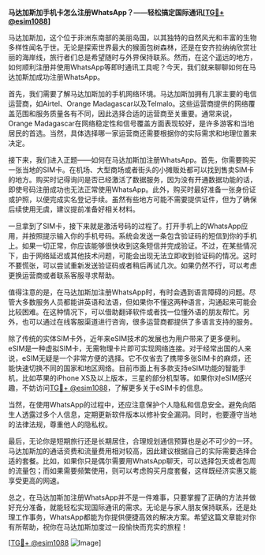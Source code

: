 **马达加斯加手机卡怎么注册WhatsApp？——轻松搞定国际通讯[[TG💪+ @esim1088](https://t.me/s/esim1088)]**

马达加斯加，这个位于非洲东南部的美丽岛国，以其独特的自然风光和丰富的生物多样性闻名于世。无论是探索世界最大的猴面包树森林，还是在安齐拉纳纳欣赏壮丽的海岸线，旅行者们总是希望随时与外界保持联系。然而，在这个遥远的地方，如何顺利注册并使用WhatsApp等即时通讯工具呢？今天，我们就来聊聊如何在马达加斯加成功注册WhatsApp。

首先，我们需要了解马达加斯加的手机网络环境。马达加斯加拥有几家主要的电信运营商，如Airtel、Orange Madagascar以及Telmalo。这些运营商提供的网络覆盖范围和服务质量各有不同，因此选择合适的运营商至关重要。通常来说，Orange Madagascar在网络稳定性和信号覆盖方面表现较好，是许多游客和当地居民的首选。当然，具体选择哪一家运营商还需要根据你的实际需求和地理位置来决定。

接下来，我们进入正题——如何在马达加斯加注册WhatsApp。首先，你需要购买一张当地的SIM卡。在机场、大型商场或者街头的小摊贩处都可以找到售卖SIM卡的地方。购买时记得询问是否已经激活了数据服务，因为没有开通数据功能的话，即使号码注册成功也无法正常使用WhatsApp。此外，购买时最好准备一张身份证或护照，以便完成实名登记手续。虽然有些地方可能不需要提供证件，但为了确保后续使用无虞，建议提前准备好相关材料。

一旦拿到了SIM卡，接下来就是激活号码的过程了。打开手机上的WhatsApp应用，并按照提示输入你的手机号码。系统会发送一条包含验证码的短信到你的手机上。如果一切正常，你应该能够很快收到这条短信并完成验证。不过，在某些情况下，由于网络延迟或其他技术问题，可能会出现无法立即收到验证码的情况。这时不要慌张，可以尝试重新发送验证码或者稍后再试几次。如果仍然不行，可以考虑更换运营商或者联系客服寻求帮助。

值得注意的是，在马达加斯加注册WhatsApp时，有时会遇到语言障碍的问题。尽管大多数服务人员都能讲英语和法语，但如果你不懂这两种语言，沟通起来可能会比较困难。在这种情况下，可以借助翻译软件或者找一位懂外语的朋友帮忙。另外，也可以通过在线客服渠道进行咨询，很多运营商都提供了多语言支持的服务。

除了传统的实体SIM卡外，近年来eSIM技术的发展也为用户带来了更多便利。eSIM是一种虚拟SIM卡，无需物理卡片即可实现网络连接。对于经常出国的人来说，eSIM无疑是一个非常方便的选择。它不仅省去了携带多张SIM卡的麻烦，还能快速切换不同的国家和地区网络。目前市面上有多款支持eSIM功能的智能手机，比如苹果的iPhone XS及以上版本，三星的部分机型等。如果你对eSIM感兴趣，不妨访问[TG💪+ @esim1088](https://t.me/s/esim1088)，了解更多关于eSIM卡的信息。

当然，在使用WhatsApp的过程中，还应注意保护个人隐私和信息安全。避免向陌生人透露过多个人信息，定期更新软件版本以修补安全漏洞。同时，也要遵守当地的法律法规，尊重他人的隐私权。

最后，无论你是短期旅行还是长期居住，合理规划通信预算也是必不可少的一环。马达加斯加的通话资费和流量费用相对较高，因此建议根据自己的实际需要选择合适的套餐。比如，如果你只是偶尔需要用WhatsApp聊天，可以选择包天或者包周的流量包；而如果需要频繁使用，则可以考虑购买月度套餐，这样既经济实惠又能享受更高的网速。

总之，在马达加斯加注册WhatsApp并不是一件难事，只要掌握了正确的方法并做好充分准备，就能轻松实现国际通讯的需求。无论是与家人朋友保持联系，还是处理工作事务，WhatsApp都能为你提供便捷高效的解决方案。希望这篇文章能对你有所帮助，祝你在马达加斯加度过一段愉快而充实的旅程！

[[TG💪+ @esim1088](https://t.me/s/esim1088) ![Image](https://i.postimg.cc/4NQfJmqS/Snipaste-2025-05-13-00-14-12.png)]